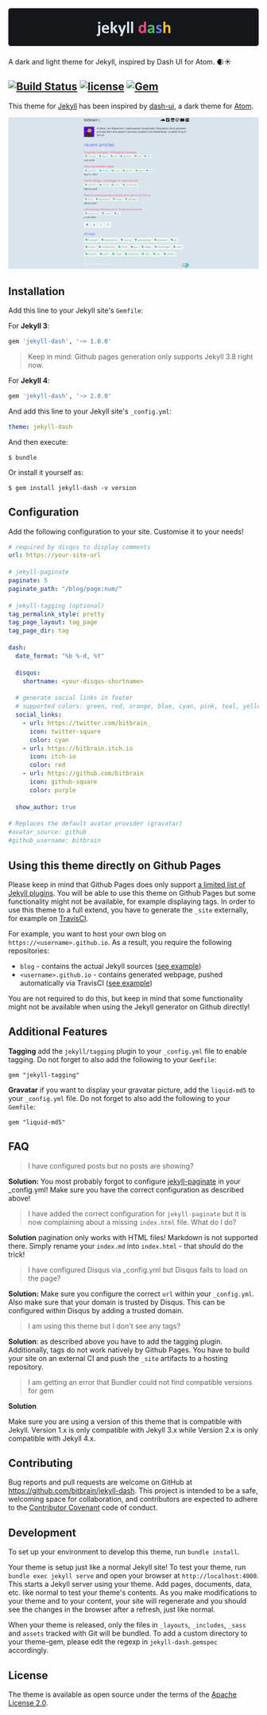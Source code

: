 ![logo](logo.png)
--

A dark and light theme for Jekyll, inspired by Dash UI for Atom. 🌒☀

[![Build Status](https://img.shields.io/travis/bitbrain/braingdx/master.svg?logo=travis&style=flat-square)](https://travis-ci.org/bitbrain/jekyll-dash)
[![license](https://img.shields.io/github/license/bitbrain/jekyll-dash.svg?style=flat-square)](LICENSE.MD)
[![Gem](https://img.shields.io/gem/v/jekyll-dash.svg?style=flat)](http://rubygems.org/gems/jekyll-dash "View this project in Rubygems")
---
This theme for [Jekyll](https://jekyllrb.com/) has been inspired by [dash-ui](https://atom.io/themes/dash-ui), a dark theme for [Atom](https://atom.io).

[![design](theme.gif)](http://bitbrain.github.io)

## Installation

Add this line to your Jekyll site's `Gemfile`:

For **Jekyll 3**:
```ruby
gem 'jekyll-dash', '~> 1.0.0'
```

> Keep in mind: Github pages generation only supports Jekyll 3.8 right now.

For **Jekyll 4**:
```ruby
gem 'jekyll-dash', '~> 2.0.0'
```

And add this line to your Jekyll site's `_config.yml`:

```yaml
theme: jekyll-dash
```

And then execute:

    $ bundle

Or install it yourself as:

    $ gem install jekyll-dash -v version

## Configuration

Add the following configuration to your site. Customise it to your needs!

```yaml
# required by disqus to display comments
url: https://your-site-url

# jekyll-paginate
paginate: 5
paginate_path: "/blog/page:num/"

# jekyll-tagging (optional)
tag_permalink_style: pretty
tag_page_layout: tag_page
tag_page_dir: tag

dash:
  date_format: "%b %-d, %Y"

  disqus:
    shortname: <your-disqus-shortname>

  # generate social links in footer
  # supported colors: green, red, orange, blue, cyan, pink, teal, yellow, indigo, purple
  social_links:
    - url: https://twitter.com/bitbrain_
      icon: twitter-square
      color: cyan
    - url: https://bitbrain.itch.io
      icon: itch-io
      color: red
    - url: https://github.com/bitbrain
      icon: github-square
      color: purple
      
  show_author: true

# Replaces the default avatar provider (gravatar)
#avatar_source: github
#github_username: bitbrain
```
## Using this theme directly on Github Pages

Please keep in mind that Github Pages does only support [a limited list of Jekyll plugins](https://pages.github.com/versions/). You will be able to use this theme on Github Pages but some functionality might not be available, for example displaying tags. In order to use this theme to a full extend, you have to generate the `_site` externally, for example on [TravisCI](https://travis-ci.org). 

For example, you want to host your own blog on `https://<username>.github.io`. As a result, you require the following repositories:

* `blog` - contains the actual Jekyll sources ([see example](https://github.com/bitbrain/blog))
* `<username>.github.io` - contains generated webpage, pushed automatically via TravisCI ([see example](https://github.com/bitbrain/bitbrain.github.io))

You are not required to do this, but keep in mind that some functionality might not be available when using the Jekyll generator on Github directly!

## Additional Features

**Tagging** add the `jekyll/tagging` plugin to your `_config.yml` file to enable tagging. Do not forget to also add the following to your `Gemfile`:
```Gemfile
gem "jekyll-tagging"
```
**Gravatar** if you want to display your gravatar picture, add the `liquid-md5` to your `_config.yml` file. Do not forget to also add the following to your `Gemfile`:
```Gemfile
gem "liquid-md5"
```
## FAQ

> I have configured posts but no posts are showing?

**Solution:** You most probably forgot to configure [jekyll-paginate](https://jekyllrb.com/docs/pagination/) in your _config.yml! Make sure you have the correct configuration as described above!

> I have added the correct configuration for `jekyll-paginate` but it is now complaining about a missing `index.html` file. What do I do?

**Solution** pagination only works with HTML files! Markdown is not supported there. Simply rename your `index.md` into `index.html` - that should do the trick!

> I have configured Disqus via _config.yml but Disqus fails to load on the page? 

**Solution:** Make sure you configure the correct `url` within your `_config.yml`. Also make sure that your domain is trusted by Disqus. This can be configured within Disqus by adding a trusted domain.

> I am using this theme but I don't see any tags?

**Solution**: as described above you have to add the tagging plugin. Additionally, tags do not work natively by Github Pages. You have to build your site on an external CI and push the `_site` artifacts to a hosting repository.

> I am getting an error that Bundler could not find compatible versions for gem

**Solution**

Make sure you are using a version of this theme that is compatible with Jekyll. Version 1.x is only compatible with Jekyll 3.x while Version 2.x is only compatible with Jekyll 4.x.

## Contributing

Bug reports and pull requests are welcome on GitHub at https://github.com/bitbrain/jekyll-dash. This project is intended to be a safe, welcoming space for collaboration, and contributors are expected to adhere to the [Contributor Covenant](http://contributor-covenant.org) code of conduct.

## Development

To set up your environment to develop this theme, run `bundle install`.

Your theme is setup just like a normal Jekyll site! To test your theme, run `bundle exec jekyll serve` and open your browser at `http://localhost:4000`. This starts a Jekyll server using your theme. Add pages, documents, data, etc. like normal to test your theme's contents. As you make modifications to your theme and to your content, your site will regenerate and you should see the changes in the browser after a refresh, just like normal.

When your theme is released, only the files in `_layouts`, `_includes`, `_sass` and `assets` tracked with Git will be bundled.
To add a custom directory to your theme-gem, please edit the regexp in `jekyll-dash.gemspec` accordingly.

## License

The theme is available as open source under the terms of the [Apache License 2.0](https://opensource.org/licenses/Apache-2.0).
